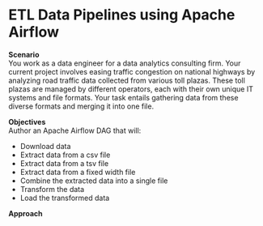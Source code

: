 # ETL Data Pipelines using Apache Airflow
**Scenario**</br>
You work as a data engineer for a data analytics consulting firm. Your current project involves easing traffic congestion on national highways by analyzing road traffic data collected from various toll plazas. These toll plazas are managed by different operators, each with their own unique IT systems and file formats. Your task entails gathering data from these diverse formats and merging it into one file.

**Objectives** </br>
Author an Apache Airflow DAG that will: </br>
- Download data
- Extract data from a csv file
- Extract data from a tsv file
- Extract data from a fixed width file
- Combine the extracted data into a single file
- Transform the data
- Load the transformed data 

**Approach** </br>

